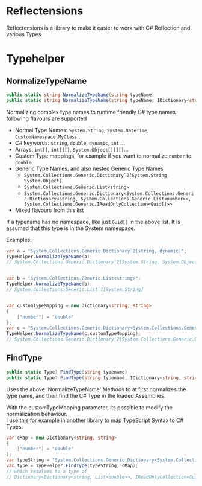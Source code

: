 # Reflectensions

Reflectensions is a library to make it easier to work with C# Reflection and various Types.



# Typehelper

## NormalizeTypeName

```csharp
public static string NormalizeTypeName(string typeName)
public static string NormalizeTypeName(string typeName, IDictionary<string, string> customTypeMapping)
```

Normalizing complex type names to runtime friendly C# type names.
following flavours are supported  
* Normal Type Names: `System.String`, `System.DateTime`, `CustomNamespace.MyClass`...
* C# keywords: `string`, `double`, `dynamic`, `int` ...
* Arrays: `int[]`, `int[][]`, `System.Object[][][]`...
* Custom Type mappings, for example if you want to normalize `number` to `double`
* Generic Type Names, and also nested Generic Type Names
  * ```System.Collections.Generic.Dictionary`2[System.String, System.Object]```
  * ```System.Collections.Generic.List<string>```
  * ```System.Collections.Generic.Dictionary<System.Collections.Generic.Dictionary<string, System.Collections.Generic.List<number>>, System.Collections.Generic.IReadOnlyCollection<Guid[]>>```
* Mixed flavours from this list

If a typename has no namespace, like just `Guid[]` in the above list. It is assumed that this type is in the System namespace.  
  
Examples:  
```csharp
var a = "System.Collections.Generic.Dictionary`2[string, dynamic]";
TypeHelper.NormalizeTypeName(a);
// System.Collections.Generic.Dictionary`2[System.String, System.Object]


var b = "System.Collections.Generic.List<string>";
TypeHelper.NormalizeTypeName(b);
// System.Collections.Generic.List`1[System.String]


var customTypeMapping = new Dictionary<string, string>
{
    ["number"] = "double"
};
var c = "System.Collections.Generic.Dictionary<System.Collections.Generic.Dictionary<string, System.Collections.Generic.List<number>>, System.Collections.Generic.IReadOnlyCollection<Guid[]>>";
TypeHelper.NormalizeTypeName(c,customTypeMapping);
// System.Collections.Generic.Dictionary`2[System.Collections.Generic.Dictionary`2[System.String, System.Collections.Generic.List`1[System.Double]], System.Collections.Generic.IReadOnlyCollection`1[System.Guid[]]]
```



## FindType

```csharp
public static Type? FindType(string typename)
public static Type? FindType(string typename, IDictionary<string, string> customTypeMapping)

```

Uses the above 'NormalizeTypeName' Methods to at first normalizes the type name, and then find the C# Type in the loaded Assemblies.

With the customTypeMapping parameter, its possible to modify the normalization behaviour.  
I use this for example in another library to map TypeScript Syntax to C# Types.
```csharp
var cMap = new Dictionary<string, string>
{
    ["number"] = "double"
};
var typeString = "System.Collections.Generic.Dictionary<System.Collections.Generic.Dictionary<string, System.Collections.Generic.List<number>>, System.Collections.Generic.IReadOnlyCollection`1[Guid[]]>";
var type = TypeHelper.FindType(typeString, cMap);
// which resolves to a type of
// Dictionary<Dictionary<string, List<double>>, IReadOnlyCollection<Guid[]>>

```

